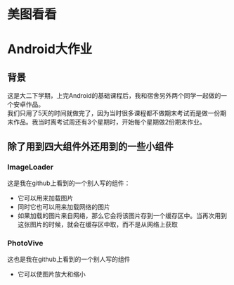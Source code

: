 # 美图看看
# Android大作业
## 背景
这是大二下学期，上完Android的基础课程后，我和宿舍另外两个同学一起做的一个安卓作品。  
我们只用了5天的时间就做完了，因为当时很多课程都不做期末考试而是做一份期末作品。我当时离考试周还有3个星期时，开始每个星期做2份期末作业。  
## 除了用到四大组件外还用到的一些小组件
### ImageLoader
这是我在github上看到的一个别人写的组件：
- 它可以用来加载图片
- 同时它也可以用来加载网络的图片
- 如果加载的图片来自网络，那么它会将该图片存到一个缓存区中。当再次用到这张图片的时候，就会在缓存区中取，而不是从网络上获取
### PhotoVive
这也是我在github上看到的一个别人写的组件
- 它可以使图片放大和缩小

